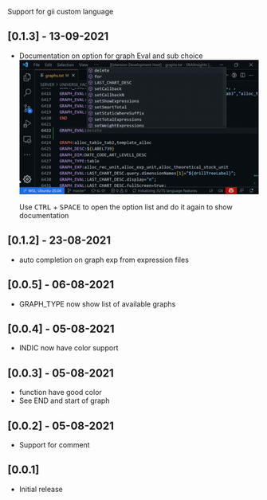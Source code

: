 Support for gii custom language


## [0.1.3] - 13-09-2021
- Documentation on option for graph Eval and sub choice![use case](https://raw.githubusercontent.com/ADejbakhsh/GII/last_char_desc/asset/Graph_eval.gif)
  
  Use <kbd>CTRL</kbd> + <kbd>SPACE</kbd> to open the option list and do it again to show documentation

## [0.1.2] - 23-08-2021
- auto completion on graph exp from expression files

## [0.0.5] - 06-08-2021
- GRAPH_TYPE now show list of available graphs

## [0.0.4] - 05-08-2021
- INDIC now have color support

## [0.0.3] - 05-08-2021
- function have good color
- See END and start of graph

## [0.0.2] - 05-08-2021
- Support for comment
## [0.0.1]

- Initial release
